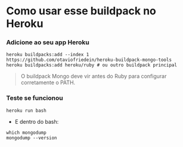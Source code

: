 # Como usar esse buildpack no Heroku

### Adicione ao seu app Heroku

```
heroku buildpacks:add --index 1 https://github.com/otaviofriedein/heroku-buildpack-mongo-tools
heroku buildpacks:add heroku/ruby # ou outro buildpack principal
```

> O buildpack Mongo deve vir antes do Ruby para configurar corretamente o PATH.

###  Teste se funcionou

```
heroku run bash
```

- E dentro do bash:

```
which mongodump
mongodump --version
```

